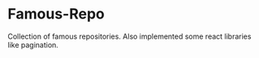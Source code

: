 # Famous-Repo

Collection of famous repositories. Also implemented some react libraries like pagination.

